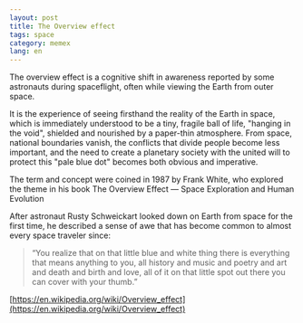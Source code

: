 ```yaml
---
layout: post
title: The Overview effect
tags: space
category: memex
lang: en
---
```


The overview effect is a cognitive shift in awareness reported by some astronauts during spaceflight, often while viewing the Earth from outer space.

It is the experience of seeing firsthand the reality of the Earth in space, which is immediately understood to be a tiny, fragile ball of life, "hanging in the void", shielded and nourished by a paper-thin atmosphere. From space, national boundaries vanish, the conflicts that divide people become less important, and the need to create a planetary society with the united will to protect this "pale blue dot" becomes both obvious and imperative.

The term and concept were coined in 1987 by Frank White, who explored the theme in his book The Overview Effect — Space Exploration and Human Evolution

After astronaut Rusty Schweickart looked down on Earth from space for the first time, he described a sense of awe that has become common to almost every space traveler since:  

>“You realize that on that little blue and white thing there is everything that means anything to you, all history and music and poetry and art and death and birth and love, all of it on that little spot out there you can cover with your thumb.” 

[https://en.wikipedia.org/wiki/Overview_effect](https://en.wikipedia.org/wiki/Overview_effect)

